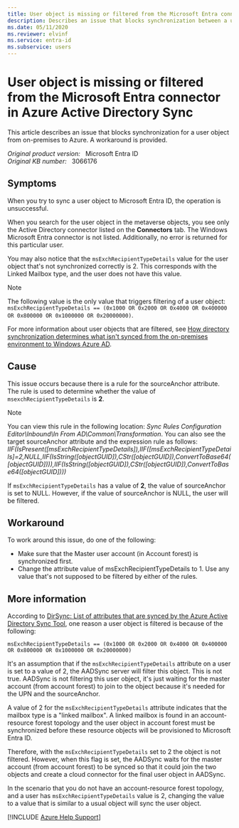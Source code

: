 ```yaml
---
title: User object is missing or filtered from the Microsoft Entra connector in Azure Active Directory Sync
description: Describes an issue that blocks synchronization between a user object and Azure. A resolution is provided.
ms.date: 05/11/2020
ms.reviewer: elvinf
ms.service: entra-id
ms.subservice: users
---
```

# User object is missing or filtered from the Microsoft Entra connector in Azure Active Directory Sync

This article describes an issue that blocks synchronization for a user object from on-premises to Azure. A workaround is provided.

_Original product version:_ &nbsp; Microsoft Entra ID  
_Original KB number:_ &nbsp; 3066176

## Symptoms

When you try to sync a user object to Microsoft Entra ID, the operation is unsuccessful.

When you search for the user object in the metaverse objects, you see only the Active Directory connector listed on the **Connectors** tab. The Windows Microsoft Entra connector is not listed. Additionally, no error is returned for this particular user.

You may also notice that the `msExchRecipientTypeDetails` value for the user object that's not synchronized correctly is 2. This corresponds with the Linked Mailbox type, and the user does not have this value.

> [!NOTE]
> The following value is the only value that triggers filtering of a user object:
> `msExchRecipientTypeDetails == (0x1000 OR 0x2000 OR 0x4000 OR 0x400000 OR 0x800000 OR 0x1000000 OR 0x20000000)`.

For more information about user objects that are filtered, see
 [How directory synchronization determines what isn't synced from the on-premises environment to Windows Azure AD](https://social.technet.microsoft.com/wiki/contents/articles/19901.dirsync-list-of-attributes-that-are-synced-by-the-azure-active-directory-sync-tool.aspx#how_directory_synchronization_determines_what_isn_t_synced_from_the_on-premises_environment_to_windows_azure_ad).

## Cause

This issue occurs because there is a rule for the sourceAnchor attribute. The rule is used to determine whether the value of `msexchRecipientTypeDetails` is **2**.

> [!NOTE]
> You can view this rule in the following location: _Sync Rules Configuration Editor\Inbound\In From AD\Common\Transformation_. You can also see the target sourceAnchor attribute and the expression rule as follows:
> _IIF(IsPresent([msExchRecipientTypeDetails]),IIF([msExchRecipientTypeDetails]=2,NULL,IIF(IsString([objectGUID]),CStr([objectGUID]),ConvertToBase64([objectGUID]))),IIF(IsString([objectGUID]),CStr([objectGUID]),ConvertToBase64([objectGUID])))_

If `msExchRecipientTypeDetails` has a value of **2**, the value of sourceAnchor is set to NULL. However, if the value of sourceAnchor is NULL, the user will be filtered.

## Workaround

To work around this issue, do one of the following:

- Make sure that the Master user account (in Account forest) is synchronized first.
- Change the attribute value of msExchRecipientTypeDetails to 1. Use any value that's not supposed to be filtered by either of the rules.

## More information

According to [DirSync: List of attributes that are synced by the Azure Active Directory Sync Tool](https://social.technet.microsoft.com/wiki/contents/articles/19901.dirsync-list-of-attributes-that-are-synced-by-the-azure-active-directory-sync-tool.aspx), one reason a user object is filtered is because of the following:

```console
msExchRecipientTypeDetails == (0x1000 OR 0x2000 OR 0x4000 OR 0x400000 OR 0x800000 OR 0x1000000 OR 0x20000000)
```

It's an assumption that if the `msExchRecipientTypeDetails` attribute on a user is set to a value of 2, the AADSync server will filter  this object. This is not true. AADSync is not filtering this user object, it's just waiting for the master account  (from account forest) to join to the object because it's needed for the UPN and the sourceAnchor.

A value of 2  for the `msExchRecipientTypeDetails` attribute indicates that the mailbox type is a "linked mailbox". A linked mailbox is found in an account-resource forest topology and the user object in account forest must be synchronized before these resource objects will be provisioned to Microsoft Entra ID.

Therefore, with the `msExchRecipientTypeDetails` set to 2  the object is not filtered. However, when this flag is set, the AADSync waits for the master account (from account forest) to be synced so that it could join the two objects and create a cloud connector for the final user object in AADSync.

In the scenario that you do not have an account-resource forest topology, and a user has `msExchRecipientTypeDetails` value is 2, changing the value to a value that is similar to a usual object will sync the user object.

[!INCLUDE [Azure Help Support](../../includes/azure-help-support.md)]
